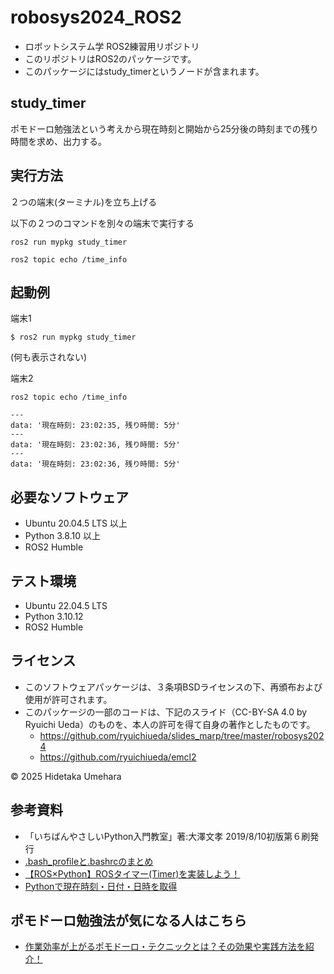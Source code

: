 # robosys2024_ROS2

- ロボットシステム学 ROS2練習用リポジトリ
- このリポジトリはROS2のパッケージです。
- このパッケージにはstudy_timerというノードが含まれます。

## study_timer

ポモドーロ勉強法という考えから現在時刻と開始から25分後の時刻までの残り時間を求め、出力する。

## 実行方法

２つの端末(ターミナル)を立ち上げる

以下の２つのコマンドを別々の端末で実行する

```
ros2 run mypkg study_timer
```

```
ros2 topic echo /time_info
```

## 起動例

端末1

```
$ ros2 run mypkg study_timer
```

(何も表示されない)


端末2

```
ros2 topic echo /time_info
```

```
---
data: '現在時刻: 23:02:35, 残り時間: 5分'
---
data: '現在時刻: 23:02:36, 残り時間: 5分'
---
data: '現在時刻: 23:02:36, 残り時間: 5分'
```

## 必要なソフトウェア
* Ubuntu 20.04.5 LTS 以上
* Python 3.8.10 以上
* ROS2 Humble

## テスト環境
- Ubuntu 22.04.5 LTS
- Python 3.10.12
- ROS2 Humble

## ライセンス
- このソフトウェアパッケージは、３条項BSDライセンスの下、再頒布および使用が許可されます。
- このパッケージの一部のコードは、下記のスライド（CC-BY-SA 4.0 by Ryuichi Ueda）のものを、本人の許可を得て自身の著作としたものです。
  - https://github.com/ryuichiueda/slides_marp/tree/master/robosys2024
  - https://github.com/ryuichiueda/emcl2

 © 2025 Hidetaka Umehara

## 参考資料

- 「いちばんやさしいPython入門教室」著:大澤文孝 2019/8/10初版第６刷発行
- [.bash_profileと.bashrcのまとめ](https://qiita.com/tockey/items/021b804b9957fe65e093)
- [【ROS×Python】ROSタイマー(Timer)を実装しよう！](https://takilog.com/ros-python-timer-implement/)
- [Pythonで現在時刻・日付・日時を取得](https://note.nkmk.me/python-datetime-now-today/)

## ポモドーロ勉強法が気になる人はこちら

-  [作業効率が上がるポモドーロ・テクニックとは？その効果や実践方法を紹介！](https://mynavi-job20s.jp/howto/pomodoro_technique)
